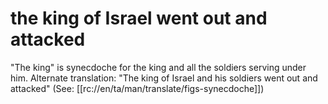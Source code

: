 # the king of Israel went out and attacked

"The king" is synecdoche for the king and all the soldiers serving under him. Alternate translation: "The king of Israel and his soldiers went out and attacked" (See: [[rc://en/ta/man/translate/figs-synecdoche]])

